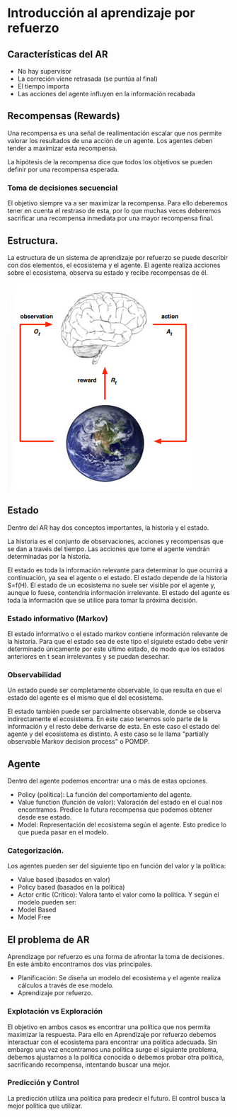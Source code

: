 # Introducción al aprendizaje por refuerzo
## Características del AR
- No hay supervisor
- La correción viene retrasada (se puntúa al final)
- El tiempo importa
- Las acciones del agente influyen en la información recabada
## Recompensas (Rewards)
Una recompensa es una señal de realimentación escalar que nos permite valorar los resultados de una acción de un agente. Los agentes deben tender a maximizar esta recompensa.

La hipótesis de la recompensa dice que todos los objetivos se pueden definir por una recompensa esperada.

### Toma de decisiones secuencial
El objetivo siempre va a ser maximizar la recompensa. Para ello deberemos tener en cuenta el restraso de esta, por lo que muchas veces deberemos sacrificar una recompensa inmediata por una mayor recompensa final.

## Estructura.
La estructura de un sistema de aprendizaje por refuerzo se puede describir con dos elementos, el ecosistema y el agente. El agente realiza acciones sobre el ecosistema, observa su estado y recibe recompensas de él.

![EstructuraAR](ImagenesRelevantes/EstructuradelAR.png)

## Estado
Dentro del AR hay dos conceptos importantes, la historia y el estado.

La historia es el conjunto de observaciones, acciones y recompensas que se dan a través del tiempo. Las acciones que tome el agente vendrán determinadas por la historia.

El estado es toda la información relevante para determinar lo que ocurrirá a continuación, ya sea el agente o el estado. El estado depende de la historia S=f(H). El estado de un ecosistema no suele ser visible  por el agente y, aunque lo fuese, contendría información irrelevante. El estado del agente es toda la información que se utilice para tomar la próxima decisión.
### Estado informativo (Markov)
El estado informativo o el estado markov contiene información relevante de la historia. Para que el estado sea de este tipo el siguiete estado debe venir determinado únicamente por este último estado, de modo que los estados anteriores en t sean irrelevantes y se puedan desechar.
### Observabilidad
Un estado puede ser completamente observable, lo que resulta en que el estado del agente es el mismo que el del ecosistema. 

El estado también puede ser parcialmente observable, donde se observa indirectamente el ecosistema. En este caso tenemos solo parte de la información y el resto debe derivarse de esta. En este caso el estado del agente y del ecosistema es distinto. A este caso se le llama "partially observable Markov decision process" o POMDP.

## Agente
Dentro del agente podemos encontrar una o más de estas opciones.
- Policy (política): La función del comportamiento del agente. 
- Value function (función de valor): Valoración del estado en el cual nos encontramos. Predice la futura recompensa que podemos obtener desde ese estado.
- Model: Representación del ecosistema según el agente. Esto predice lo que pueda pasar en el modelo.
### Categorización.
Los agentes pueden ser del siguiente tipo en función del valor y la política:
- Value based (basados en valor)
- Policy based (basados en la política)
- Actor critic (Crítico): Valora tanto el valor como la política.
Y según el modelo pueden ser:
- Model Based
- Model Free

## El problema de AR
Aprendizage por refuerzo es una forma de afrontar la toma de decisiones. En este ámbito encontramos dos vías principales.
- Planificación: Se diseña un modelo del ecosistema y el agente realiza cálculos a través de ese modelo.
- Aprendizaje por refuerzo.
### Explotación vs Exploración
El objetivo en ambos casos es encontrar una política que nos permita maximizar la respuesta. Para ello en Aprendizaje por refuerzo debemos interactuar con el ecosistema para encontrar una política adecuada. Sin embargo una vez encontramos una política surge el siguiente problema, debemos ajustarnos a la política conocida o debemos probar otra política, sacrificando recompensa, intentando buscar una mejor.
### Predicción y Control
La predicción utiliza una política para predecir el futuro. 
El control busca la mejor política que utilizar.
